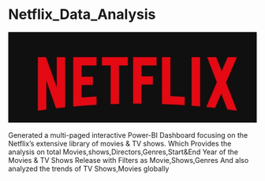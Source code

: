 # Netflix_Data_Analysis
![image alt](https://github.com/girishvalluri192/Netflix_Data_Analysis/blob/main/Img1.jpg)


Generated a multi-paged interactive Power-BI Dashboard focusing on the Netflix’s extensive library of movies &amp; TV shows. Which Provides the analysis on total Movies,shows,Directors,Genres,Start&amp;End Year of the Movies &amp; TV Shows Release with Filters as Movie,Shows,Genres And also analyzed the trends of TV Shows,Movies globally
